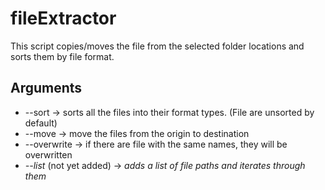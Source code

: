 # fileExtractor
This script copies/moves the file from the selected folder locations and sorts them by file format.

## Arguments
- --sort -> sorts all the files into their format types. (File are unsorted by default)
- --move -> move the files from the origin to destination 
- --overwrite -> if there are file with the same names, they will be overwritten
- *--list* (not yet added) -> *adds a list of file paths and iterates through them* 